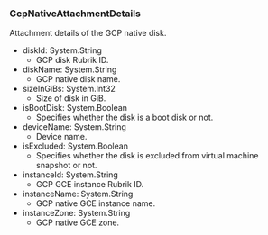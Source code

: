 ### GcpNativeAttachmentDetails
Attachment details of the GCP native disk.

- diskId: System.String
  - GCP disk Rubrik ID.
- diskName: System.String
  - GCP native disk name.
- sizeInGiBs: System.Int32
  - Size of disk in GiB.
- isBootDisk: System.Boolean
  - Specifies whether the disk is a boot disk or not.
- deviceName: System.String
  - Device name.
- isExcluded: System.Boolean
  - Specifies whether the disk is excluded from virtual machine snapshot or not.
- instanceId: System.String
  - GCP GCE instance Rubrik ID.
- instanceName: System.String
  - GCP native GCE instance name.
- instanceZone: System.String
  - GCP native GCE zone.
